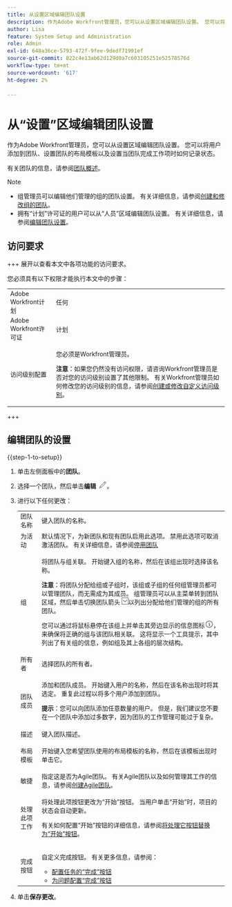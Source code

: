 ```yaml
---
title: 从设置区域编辑团队设置
description: 作为Adobe Workfront管理员，您可以从设置区域编辑团队设置。 您可以将用户添加到团队、设置团队的布局模板以及设置当团队完成工作项时如何记录状态。
author: Lisa
feature: System Setup and Administration
role: Admin
exl-id: 648a36ce-5793-472f-9fee-9dedf71991ef
source-git-commit: 822c4e13ab62d129d0a7c603105251e52578576d
workflow-type: tm+mt
source-wordcount: '617'
ht-degree: 2%

---
```


# 从“设置”区域编辑团队设置

作为Adobe Workfront管理员，您可以从设置区域编辑团队设置。 您可以将用户添加到团队、设置团队的布局模板以及设置当团队完成工作项时如何记录状态。

有关团队的信息，请参阅[团队概述](../../../people-teams-and-groups/create-and-manage-teams/teams-overview.md)。

>[!NOTE]
>
>* 组管理员可以编辑他们管理的组的团队设置。 有关详细信息，请参阅[创建和修改组的团队](../../../administration-and-setup/manage-groups/work-with-group-objects/create-and-modify-a-groups-teams.md)。
>* 拥有“计划”许可证的用户可以从“人员”区域编辑团队设置。 有关详细信息，请参阅[编辑团队设置](../../../people-teams-and-groups/create-and-manage-teams/edit-team-settings.md)。
>

## 访问要求

+++ 展开以查看本文中各项功能的访问要求。

您必须具有以下权限才能执行本文中的步骤：

<table style="table-layout:auto"> 
 <col> 
 <col> 
 <tbody> 
  <tr> 
   <td role="rowheader">Adobe Workfront计划</td> 
   <td>任何</td> 
  </tr> 
  <tr> 
   <td role="rowheader">Adobe Workfront许可证</td> 
   <td>计划</td> 
  </tr> 
  <tr> 
   <td role="rowheader">访问级别配置</td> 
   <td> <p>您必须是Workfront管理员。</p> <p><b>注意</b>：如果您仍然没有访问权限，请咨询Workfront管理员是否对您的访问级别设置了其他限制。 有关Workfront管理员如何修改您的访问级别的信息，请参阅<a href="../../../administration-and-setup/add-users/configure-and-grant-access/create-modify-access-levels.md" class="MCXref xref">创建或修改自定义访问级别</a>。</p> </td> 
  </tr> 
 </tbody> 
</table>

+++

## 编辑团队的设置

{{step-1-to-setup}}

1. 单击左侧面板中的&#x200B;**团队**。
1. 选择一个团队，然后单击&#x200B;**编辑** ![](assets/edit-icon.png)。

1. 进行以下任何更改：

   <table style="table-layout:auto"> 
    <col> 
    <col> 
    <tbody> 
     <tr> 
      <td role="rowheader">团队名称</td> 
      <td>键入团队的名称。</td> 
     </tr>
      <tr data-mc-conditions="QuicksilverOrClassic.Draft mode"> 
       <td role="rowheader">为活动 </td> 
       <td>默认情况下，为新团队和现有团队启用此选项。 禁用此选项可取消激活团队。 有关详细信息，请参阅<a href="../../../people-teams-and-groups/create-and-manage-teams/deactivate-a-team.md" class="MCXref xref">停用团队</a> </td> 
      </tr>
     <tr> 
      <td role="rowheader">组</td> 
      <td> <p>将团队与组关联。 开始键入组的名称，然后在该组出现时选择该名称。</p> <p><b>注意</b>：将团队分配给组或子组时，该组或子组的任何组管理员都可以管理团队，而无需成为其成员。 组管理员可以从主菜单转到团队区域，然后单击切换团队箭头<img src="assets/switch-team-icon.png" alt="“切换团队”图标">以列出分配给他们管理的组的所有团队。</p> <p>您可以通过将鼠标悬停在该组上并单击其旁边显示的信息图标<img src="assets/info-icon.png">，来确保将正确的组与该团队相关联。 这将显示一个工具提示，其中列出了有关组的信息，例如组及其上各组的层次结构。</p> </td> 
     </tr> 
     <tr> 
      <td role="rowheader">所有者</td> 
      <td>选择团队的所有者。</td> 
     </tr> 
     <tr> 
      <td role="rowheader">团队成员</td> 
      <td> <p>添加和团队成员。 开始键入用户的名称，然后在该名称出现时将其选定。 重复此过程以将多个用户添加到团队。</p> 
      <p><b>提示</b>：您可以向团队添加任意数量的用户。 但是，我们建议您不要在一个团队中添加过多数字，因为团队的工作管理可能过于复杂。</p> </td> 
     </tr> 
     <tr> 
      <td role="rowheader">描述</td> 
      <td>键入团队描述。</td> 
     </tr> 
     <tr> 
      <td role="rowheader">布局模板</td> 
      <td> <p>开始键入您希望团队使用的布局模板的名称，然后在该模板出现时单击它。</p> </td> 
     </tr> 
     <tr> 
      <td role="rowheader">敏捷</td> 
      <td>指定这是否为Agile团队。 有关Agile团队以及如何管理其工作的信息，请参阅<a href="../../../agile/get-started-with-agile-in-workfront/create-an-agile-team.md" class="MCXref xref">创建Agile团队</a>。</td> 
     </tr> 
     <tr data-mc-conditions=""> 
      <td role="rowheader">处理此项工作</td> 
      <td> <p>将处理此项按钮更改为“开始”按钮。 当用户单击“开始”时，项目的状态会自动更新。</p> <p>有关如何配置“开始”按钮的详细信息，请参阅<a href="../../../people-teams-and-groups/create-and-manage-teams/work-on-it-button-to-start-button.md" class="MCXref xref">将处理它按钮替换为“开始”按钮</a>。</p> </td> 
     </tr> 
     <tr> 
      <td role="rowheader">完成按钮</td> 
      <td> <p>自定义完成按钮。 有关更多信息，请参阅：</p> 
       <ul> 
        <li><a href="../../../people-teams-and-groups/create-and-manage-teams/configure-the-done-button-for-tasks.md" class="MCXref xref">配置任务的“完成”按钮</a> </li> 
        <li><a href="../../../people-teams-and-groups/create-and-manage-teams/configure-the-done-button-for-issues.md" class="MCXref xref">为问题配置“完成”按钮</a> </li> 
       </ul> </td> 
     </tr> 
    </tbody> 
   </table>

1. 单击&#x200B;**保存更改**。

